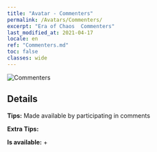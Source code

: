 ```yaml
---
title: "Avatar - Commenters"
permalink: /Avatars/Commenters/
excerpt: "Era of Chaos  Commenters"
last_modified_at: 2021-04-17
locale: en
ref: "Commenters.md"
toc: false
classes: wide
---
```

 ![Commenters](/images/a/avatarFrame_14.png)

## Details

 **Tips:** Made available by participating in comments 

 **Extra Tips:**  

 **Is available:**  + 

